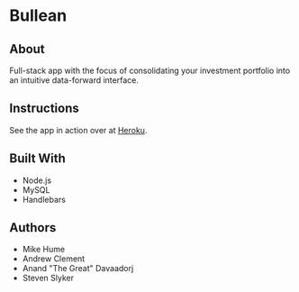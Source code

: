# Bullean

## About
Full-stack app with the focus of consolidating your investment portfolio into an intuitive data-forward interface.

## Instructions
See the app in action over at [Heroku](https://pure-earth-83150.herokuapp.com/).

## Built With
- Node.js
- MySQL
- Handlebars

## Authors
- Mike Hume
- Andrew Clement 
- Anand "The Great" Davaadorj
- Steven Slyker
